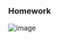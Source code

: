 ### Homework

![image](https://github.com/user-attachments/assets/0f0ffab4-b3b8-42fb-a11f-f530078427b0)

